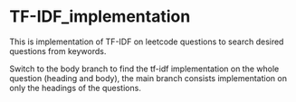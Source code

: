 # TF-IDF_implementation
This is implementation of TF-IDF on leetcode questions to search desired questions from keywords.

Switch to the body branch to find the tf-idf implementation on the whole question (heading and body), the main branch consists implementation on only the headings of the questions.
